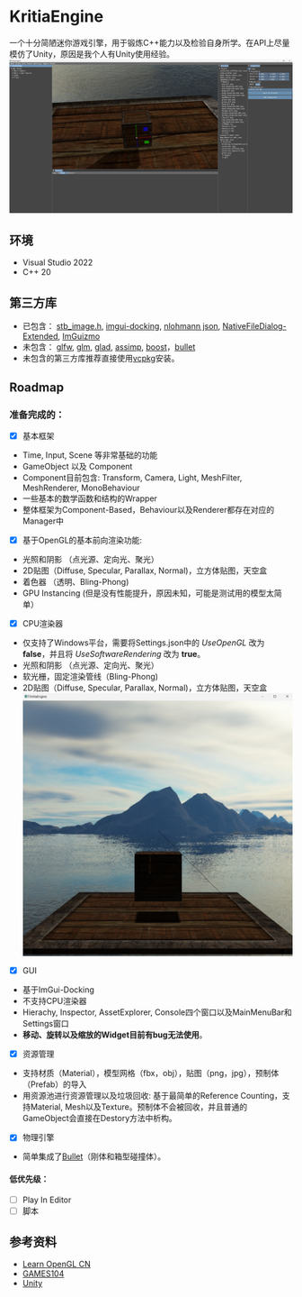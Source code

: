 # KritiaEngine
一个十分简陋迷你游戏引擎，用于锻炼C++能力以及检验自身所学。在API上尽量模仿了Unity，原因是我个人有Unity使用经验。
![截图](/Image/ScreenShot_Engine.png)

## 环境
- Visual Studio 2022
- C++ 20

## 第三方库

- 已包含：
[stb_image.h](https://github.com/nothings/stb/blob/master/stb_image.h), [imgui-docking](https://github.com/ocornut/imgui/tree/docking), [nlohmann json](https://github.com/nlohmann/json), [NativeFileDialog-Extended](https://github.com/btzy/nativefiledialog-extended), [ImGuizmo](https://github.com/CedricGuillemet/ImGuizmo)
- 未包含：
[glfw](https://www.glfw.org/), [glm](https://github.com/g-truc/glm), [glad](https://glad.dav1d.de/), [assimp](https://github.com/assimp/assimp), [boost](https://www.boost.org/)，[bullet](https://github.com/bulletphysics/bullet3)
- 未包含的第三方库推荐直接使用[vcpkg](git@github.com:microsoft/vcpkg.git)安装。
  
## Roadmap
### 准备完成的：
- [x] 基本框架
- Time, Input, Scene 等非常基础的功能
- GameObject 以及 Component
- Component目前包含: Transform, Camera, Light, MeshFilter, MeshRenderer, MonoBehaviour
- 一些基本的数学函数和结构的Wrapper
- 整体框架为Component-Based，Behaviour以及Renderer都存在对应的Manager中

- [x] 基于OpenGL的基本前向渲染功能: 
- 光照和阴影 （点光源、定向光、聚光）
- 2D贴图（Diffuse, Specular, Parallax, Normal)，立方体贴图，天空盒
- 着色器 （透明、Bling-Phong)
- GPU Instancing (但是没有性能提升，原因未知，可能是测试用的模型太简单）

- [x] CPU渲染器
- 仅支持了Windows平台，需要将Settings.json中的 *UseOpenGL* 改为 __false__，并且将 *UseSoftwareRendering* 改为 __true__。
- 光照和阴影 （点光源、定向光、聚光）
- 软光栅，固定渲染管线（Bling-Phong)
- 2D贴图（Diffuse, Specular, Parallax, Normal)，立方体贴图，天空盒
![CPU渲染器效果](/Image/ScreenShot_SoftwareRendering.png)

- [x] GUI
- 基于ImGui-Docking
- 不支持CPU渲染器
- Hierachy, Inspector, AssetExplorer, Console四个窗口以及MainMenuBar和Settings窗口
- __移动、旋转以及缩放的Widget目前有bug无法使用__。

- [x] 资源管理
- 支持材质（Material），模型网格（fbx，obj），贴图（png，jpg），预制体（Prefab）的导入
- 用资源池进行资源管理以及垃圾回收: 基于最简单的Reference Counting，支持Material, Mesh以及Texture。预制体不会被回收，并且普通的GameObject会直接在Destory方法中析构。

- [x] 物理引擎
- 简单集成了[Bullet](https://github.com/bulletphysics/bullet3)（刚体和箱型碰撞体）。
#### 低优先级：
- [ ] Play In Editor
- [ ] 脚本

## 参考资料
- [Learn OpenGL CN](https://learnopengl-cn.github.io/)
- [GAMES104](https://games-cn.org/games104/)
- [Unity](https://docs.unity3d.com/2022.2/Documentation/ScriptReference/index.html)
